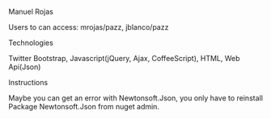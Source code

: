 Manuel Rojas

Users to can access: mrojas/pazz, jblanco/pazz

Technologies

  Twitter Bootstrap,
  Javascript(jQuery, Ajax, CoffeeScript),
  HTML,
  Web Api(Json)
  
Instructions

Maybe you can get an error with Newtonsoft.Json, you only have to reinstall  Package Newtonsoft.Json from nuget admin.
  
